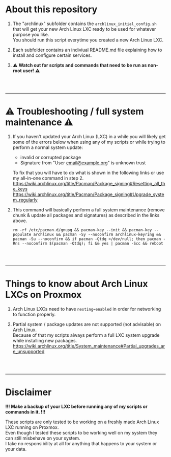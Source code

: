 # About this repository

1. The "archlinux" subfolder contains the `archlinux_initial_config.sh` that will get your new Arch Linux LXC ready to be used for whatever purpose you like.\
   You should run this script everytime you created a new Arch Linux LXC.

2. Each subfolder contains an indiviual README.md file explaining how to install and configure certain services.

3. :warning: **Watch out for scripts and commands that need to be run as non-root user!** :warning:

<br />
<br />
<hr>

# :warning: Troubleshooting / full system maintenance :warning:

1. If you haven't updated your Arch Linux (LXC) in a while you will likely get some of the errors below when using any of my scripts or while trying to perform a normal system update:
   - invalid or corrupted package
   - Signature from "User <email@example.org>" is unknown trust
   
   To fix that you will have to do what is shown in the following links or use my all-in-one command in step 2.\
   https://wiki.archlinux.org/title/Pacman/Package_signing#Resetting_all_the_keys  
   https://wiki.archlinux.org/title/Pacman/Package_signing#Upgrade_system_regularly

2. This command will basically perform a full system maintenance (remove chunk & update all packages and signatures) as described in the links above.

   ```
   rm -rf /etc/pacman.d/gnupg && pacman-key --init && pacman-key --populate archlinux && pacman -Sy --noconfirm archlinux-keyring && pacman -Su --noconfirm && if pacman -Qtdq >/dev/null; then pacman -Rns --noconfirm $(pacman -Qtdq); fi && yes | pacman -Scc && reboot
   ```

<br />
<br />
<hr>

# Things to know about Arch Linux LXCs on Proxmox

1. Arch Linux LXCs need to have `nesting=enabled` in order for networking to function properly.

2. Partial system / package updates are not supported (not advisable) on Arch Linux.\
   Because of that my scripts always perform a full LXC system upgrade while installing new packages.\
   https://wiki.archlinux.org/title/System_maintenance#Partial_upgrades_are_unsupported

<br />
<br />
<hr>

# Disclaimer

**!!! Make a backup of your LXC before running any of my scripts or commands in it. !!!**

These scripts are only tested to be working on a freshly made Arch Linux LXC running on Proxmox.\
Even though I tested these scripts to be working well on my system they can still misbehave on your system.\
I take no responsibility at all for anything that happens to your system or your data.
